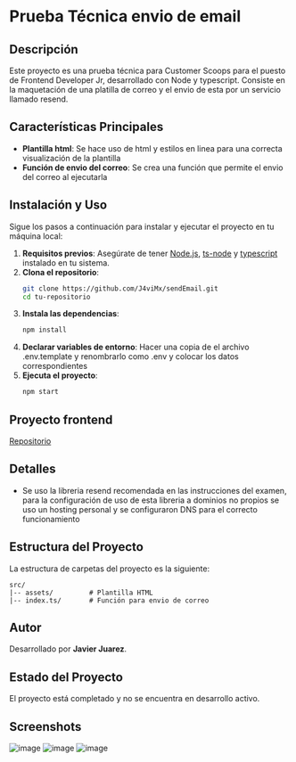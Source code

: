 
# Prueba Técnica envio de email


## Descripción
Este proyecto es una prueba técnica para Customer Scoops para el puesto de Frontend Developer Jr, desarrollado con Node y typescript. Consiste en la maquetación de una platilla de correo y el envio de esta por un servicio llamado resend.

## Características Principales
- **Plantilla html**: Se hace uso de html y estilos en linea para una correcta visualización de la plantilla
- **Función de envio del correo**: Se crea una función que permite el envio del correo al ejecutarla 

## Instalación y Uso
Sigue los pasos a continuación para instalar y ejecutar el proyecto en tu máquina local:

1. **Requisitos previos**: Asegúrate de tener [Node.js](https://www.npmjs.com/package/nodemon), [ts-node](https://www.npmjs.com/package/ts-node) y [typescript](https://www.typescriptlang.org/download/) instalado en tu sistema.
2. **Clona el repositorio**:
   ```bash
   git clone https://github.com/J4viMx/sendEmail.git
   cd tu-repositorio
   ```
3. **Instala las dependencias**:
   ```bash
   npm install
   ```
4. **Declarar variables de entorno**: Hacer una copia de el archivo .env.template y renombrarlo como .env y colocar los datos correspondientes
5. **Ejecuta el proyecto**:
   ```bash
   npm start
   ```

## Proyecto frontend 
[Repositorio](https://github.com/J4viMx/customerScoops)

## Detalles
- Se uso la libreria resend recomendada en las instrucciones del examen, para la configuración de uso de esta libreria a dominios no propios se uso un hosting personal y se configuraron DNS para el correcto funcionamiento

## Estructura del Proyecto
La estructura de carpetas del proyecto es la siguiente:

```
src/
|-- assets/         # Plantilla HTML
|-- index.ts/       # Función para envio de correo

```
## Autor
Desarrollado por **Javier Juarez**.

## Estado del Proyecto
El proyecto está completado y no se encuentra en desarrollo activo.

## Screenshots
![image](https://github.com/user-attachments/assets/720fde74-dd31-4072-bf68-21585c7fa706)
![image](https://github.com/user-attachments/assets/dbcbfdde-d56b-40ad-a170-3a63f8bbe6f7)
![image](https://github.com/user-attachments/assets/02f6b678-7c08-47a4-a7b1-ddda3ce93cc0)



